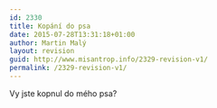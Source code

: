```yaml
---
id: 2330
title: Kopání do psa
date: 2015-07-28T13:31:18+01:00
author: Martin Malý
layout: revision
guid: http://www.misantrop.info/2329-revision-v1/
permalink: /2329-revision-v1/
---
```

Vy jste kopnul do mého psa?